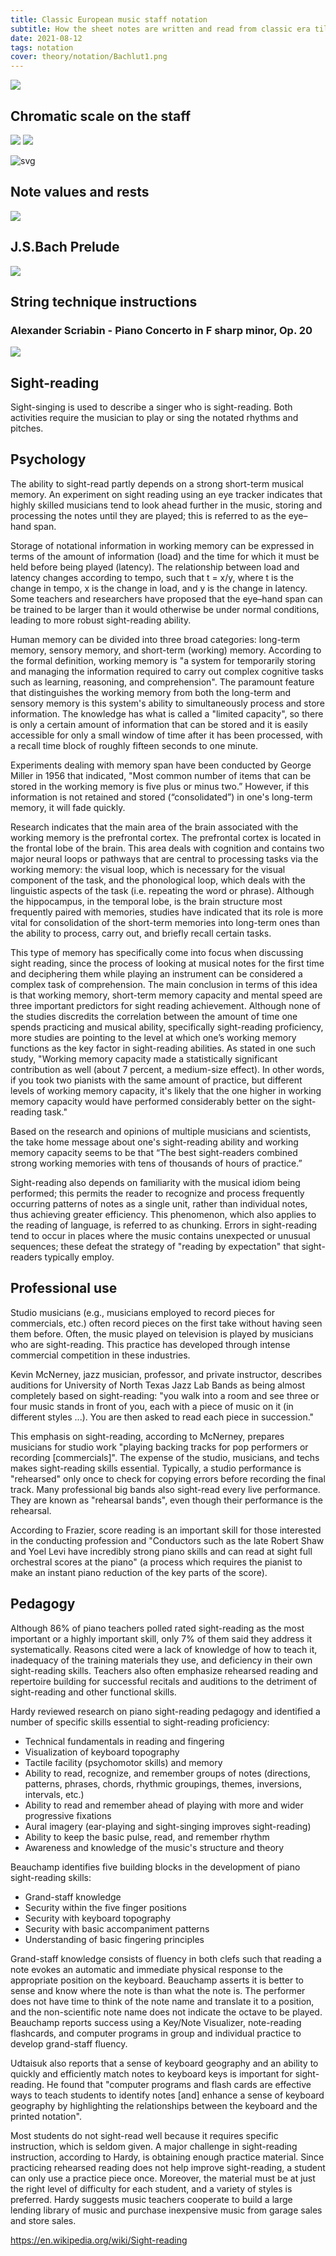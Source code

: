 ```yaml
---
title: Classic European music staff notation
subtitle: How the sheet notes are written and read from classic era till today
date: 2021-08-12
tags: notation
cover: theory/notation/Bachlut1.png
---
```



![](/media/theory/notation/kvintcirklen.png)

## Chromatic scale on the staff

![](./chromatic-c.jpg)
![](./chromatic-Eb.jpg)

![svg](./chromatic-scale.svg)

## Note values and rests

![](./note-values-and-rests.png)

## J.S.Bach Prelude

![](/media/theory/notation/Bachlut1.png)

## String technique instructions

<youtube-embed video="ux3Z3yAK-UE" />

### Alexander Scriabin - Piano Concerto in F sharp minor, Op. 20

<youtube-embed video="F734PyD3NAw" />

![](/media/theory/notation/Michelangelo_Caravaggio_026.jpg)

## Sight-reading

Sight-singing is used to describe a singer who is sight-reading. Both activities require the musician to play or sing the notated rhythms and pitches. 

## Psychology

The ability to sight-read partly depends on a strong short-term musical memory. An experiment on sight reading using an eye tracker indicates that highly skilled musicians tend to look ahead further in the music, storing and processing the notes until they are played; this is referred to as the eye–hand span.

Storage of notational information in working memory can be expressed in terms of the amount of information (load) and the time for which it must be held before being played (latency). The relationship between load and latency changes according to tempo, such that t = x/y, where t is the change in tempo, x is the change in load, and y is the change in latency. Some teachers and researchers have proposed that the eye–hand span can be trained to be larger than it would otherwise be under normal conditions, leading to more robust sight-reading ability.

Human memory can be divided into three broad categories: long-term memory, sensory memory, and short-term (working) memory. According to the formal definition, working memory is "a system for temporarily storing and managing the information required to carry out complex cognitive tasks such as learning, reasoning, and comprehension". The paramount feature that distinguishes the working memory from both the long-term and sensory memory is this system's ability to simultaneously process and store information. The knowledge has what is called a "limited capacity", so there is only a certain amount of information that can be stored and it is easily accessible for only a small window of time after it has been processed, with a recall time block of roughly fifteen seconds to one minute.

Experiments dealing with memory span have been conducted by George Miller in 1956 that indicated, "Most common number of items that can be stored in the working memory is five plus or minus two.” However, if this information is not retained and stored (“consolidated”) in one's long-term memory, it will fade quickly.

Research indicates that the main area of the brain associated with the working memory is the prefrontal cortex. The prefrontal cortex is located in the frontal lobe of the brain. This area deals with cognition and contains two major neural loops or pathways that are central to processing tasks via the working memory: the visual loop, which is necessary for the visual component of the task, and the phonological loop, which deals with the linguistic aspects of the task (i.e. repeating the word or phrase). Although the hippocampus, in the temporal lobe, is the brain structure most frequently paired with memories, studies have indicated that its role is more vital for consolidation of the short-term memories into long-term ones than the ability to process, carry out, and briefly recall certain tasks.

This type of memory has specifically come into focus when discussing sight reading, since the process of looking at musical notes for the first time and deciphering them while playing an instrument can be considered a complex task of comprehension. The main conclusion in terms of this idea is that working memory, short-term memory capacity and mental speed are three important predictors for sight reading achievement. Although none of the studies discredits the correlation between the amount of time one spends practicing and musical ability, specifically sight-reading proficiency, more studies are pointing to the level at which one’s working memory functions as the key factor in sight-reading abilities. As stated in one such study, "Working memory capacity made a statistically significant contribution as well (about 7 percent, a medium-size effect). In other words, if you took two pianists with the same amount of practice, but different levels of working memory capacity, it's likely that the one higher in working memory capacity would have performed considerably better on the sight-reading task."

Based on the research and opinions of multiple musicians and scientists, the take home message about one's sight-reading ability and working memory capacity seems to be that “The best sight-readers combined strong working memories with tens of thousands of hours of practice.”

Sight-reading also depends on familiarity with the musical idiom being performed; this permits the reader to recognize and process frequently occurring patterns of notes as a single unit, rather than individual notes, thus achieving greater efficiency. This phenomenon, which also applies to the reading of language, is referred to as chunking. Errors in sight-reading tend to occur in places where the music contains unexpected or unusual sequences; these defeat the strategy of "reading by expectation" that sight-readers typically employ. 

## Professional use

Studio musicians (e.g., musicians employed to record pieces for commercials, etc.) often record pieces on the first take without having seen them before. Often, the music played on television is played by musicians who are sight-reading. This practice has developed through intense commercial competition in these industries.

Kevin McNerney, jazz musician, professor, and private instructor, describes auditions for University of North Texas Jazz Lab Bands as being almost completely based on sight-reading: "you walk into a room and see three or four music stands in front of you, each with a piece of music on it (in different styles ...). You are then asked to read each piece in succession."

This emphasis on sight-reading, according to McNerney, prepares musicians for studio work "playing backing tracks for pop performers or recording [commercials]". The expense of the studio, musicians, and techs makes sight-reading skills essential. Typically, a studio performance is "rehearsed" only once to check for copying errors before recording the final track. Many professional big bands also sight-read every live performance. They are known as "rehearsal bands", even though their performance is the rehearsal.

According to Frazier, score reading is an important skill for those interested in the conducting profession and "Conductors such as the late Robert Shaw and Yoel Levi have incredibly strong piano skills and can read at sight full orchestral scores at the piano" (a process which requires the pianist to make an instant piano reduction of the key parts of the score).

## Pedagogy

Although 86% of piano teachers polled rated sight-reading as the most important or a highly important skill, only 7% of them said they address it systematically. Reasons cited were a lack of knowledge of how to teach it, inadequacy of the training materials they use, and deficiency in their own sight-reading skills. Teachers also often emphasize rehearsed reading and repertoire building for successful recitals and auditions to the detriment of sight-reading and other functional skills.

Hardy reviewed research on piano sight-reading pedagogy and identified a number of specific skills essential to sight-reading proficiency:

- Technical fundamentals in reading and fingering
- Visualization of keyboard topography
- Tactile facility (psychomotor skills) and memory
- Ability to read, recognize, and remember groups of notes (directions, patterns, phrases, chords, rhythmic groupings, themes, inversions, intervals, etc.)
- Ability to read and remember ahead of playing with more and wider progressive fixations
- Aural imagery (ear-playing and sight-singing improves sight-reading)
- Ability to keep the basic pulse, read, and remember rhythm
- Awareness and knowledge of the music's structure and theory

Beauchamp identifies five building blocks in the development of piano sight-reading skills:

- Grand-staff knowledge
- Security within the five finger positions
- Security with keyboard topography
- Security with basic accompaniment patterns
- Understanding of basic fingering principles

Grand-staff knowledge consists of fluency in both clefs such that reading a note evokes an automatic and immediate physical response to the appropriate position on the keyboard. Beauchamp asserts it is better to sense and know where the note is than what the note is. The performer does not have time to think of the note name and translate it to a position, and the non-scientific note name does not indicate the octave to be played. Beauchamp reports success using a Key/Note Visualizer, note-reading flashcards, and computer programs in group and individual practice to develop grand-staff fluency.

Udtaisuk also reports that a sense of keyboard geography and an ability to quickly and efficiently match notes to keyboard keys is important for sight-reading. He found that "computer programs and flash cards are effective ways to teach students to identify notes [and] enhance a sense of keyboard geography by highlighting the relationships between the keyboard and the printed notation".

Most students do not sight-read well because it requires specific instruction, which is seldom given. A major challenge in sight-reading instruction, according to Hardy, is obtaining enough practice material. Since practicing rehearsed reading does not help improve sight-reading, a student can only use a practice piece once. Moreover, the material must be at just the right level of difficulty for each student, and a variety of styles is preferred. Hardy suggests music teachers cooperate to build a large lending library of music and purchase inexpensive music from garage sales and store sales. 

https://en.wikipedia.org/wiki/Sight-reading